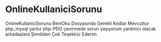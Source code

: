 # OnlineKullaniciSorunu
OnlineKullaniciSorunu
BeniOku Dosyasında Gerekli Kodlar Mevcuttur php_mysql yanlız php-PDO çevirmede sorun yaşıyorum yardımcı olacak arkadaşlara Şimdiden Çok Teşekkür Ederim
